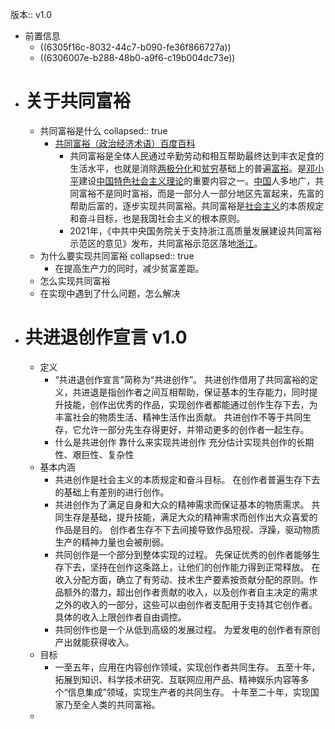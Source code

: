 版本:: v1.0

- 前置信息
	- ((6305f16c-8032-44c7-b090-fe36f866727a))
	- ((6306007e-b288-48b0-a9f6-c19b004dc73e))
- # 关于共同富裕
	- 共同富裕是什么
	  collapsed:: true
		- [共同富裕（政治经济术语）百度百科](https://baike.baidu.com/item/%E5%85%B1%E5%90%8C%E5%AF%8C%E8%A3%95/7790098)
			- 共同富裕是全体人民通过辛勤劳动和相互帮助最终达到丰衣足食的生活水平，也就是消除[两极分化](https://baike.baidu.com/item/%E4%B8%A4%E6%9E%81%E5%88%86%E5%8C%96/3233374)和[贫穷](https://baike.baidu.com/item/%E8%B4%AB%E7%A9%B7/1598839)基础上的普遍[富裕](https://baike.baidu.com/item/%E5%AF%8C%E8%A3%95/7982202)。是[邓小平](https://baike.baidu.com/item/%E9%82%93%E5%B0%8F%E5%B9%B3/116181)建设[中国特色社会主义理论](https://baike.baidu.com/item/%E4%B8%AD%E5%9B%BD%E7%89%B9%E8%89%B2%E7%A4%BE%E4%BC%9A%E4%B8%BB%E4%B9%89%E7%90%86%E8%AE%BA/2762288)的重要内容之一。[中国](https://baike.baidu.com/item/%E4%B8%AD%E5%9B%BD/22516505)人多地广，共同富裕不是同时富裕，而是一部分人一部分地区先富起来，先富的帮助后富的，逐步实现共同富裕。共同富裕是[社会主义](https://baike.baidu.com/item/%E7%A4%BE%E4%BC%9A%E4%B8%BB%E4%B9%89/296)的本质规定和奋斗目标，也是我国社会主义的根本原则。
			- 2021年，《中共中央国务院关于支持浙江高质量发展建设共同富裕示范区的意见》发布，共同富裕示范区落地[浙江](https://baike.baidu.com/item/%E6%B5%99%E6%B1%9F/154399)。
	- 为什么要实现共同富裕
	  collapsed:: true
		- 在提高生产力的同时，减少贫富差距。
	- 怎么实现共同富裕
	- 在实现中遇到了什么问题，怎么解决
- # 共进退创作宣言 v1.0
	- 定义
		- “共进退创作宣言”简称为“共进创作”。
		  共进创作借用了共同富裕的定义，共进退是指创作者之间互相帮助，保证基本的生存能力，同时提升技能，创作出优秀的作品，实现创作者都能通过创作生存下去，为丰富社会的物质生活、精神生活作出贡献。
		  共进创作不等于共同生存，它允许一部分先生存得更好，并带动更多的创作者一起生存。
		- 什么是共进创作
		  靠什么来实现共进创作
		  充分估计实现共创作的长期性、艰巨性、复杂性
	- 基本内涵
		- 共进创作是社会主义的本质规定和奋斗目标。
		  在创作者普遍生存下去的基础上有差别的进行创作。
		- 共进创作为了满足自身和大众的精神需求而保证基本的物质需求。
		  共同生存是基础，提升技能，满足大众的精神需求而创作出大众喜爱的作品是目的。
		  创作者生存不下去间接导致作品短视、浮躁，驱动物质生产的精神力量也会被削弱。
		- 共同创作是一个部分到整体实现的过程。
		  先保证优秀的创作者能够生存下去，坚持在创作这条路上，让他们的创作能力得到正常释放。
		  在收入分配方面，确立了有劳动、技术生产要素按贡献分配的原则。作品额外的潜力，超出创作者贡献的收入，以及创作者自主决定的需求之外的收入的一部分，这些可以由创作者支配用于支持其它创作者。具体的收入上限创作者自由调控。
		- 共同创作也是一个从低到高级的发展过程。
		  为爱发电的创作者有原创产出就能获得收入。
	- 目标
		- 一至五年，应用在内容创作领域，实现创作者共同生存。
		  五至十年，拓展到知识、科学技术研究、互联网应用产品、精神娱乐内容等多个“信息集成”领域，实现生产者的共同生存。
		  十年至二十年，实现国家乃至全人类的共同富裕。
	-